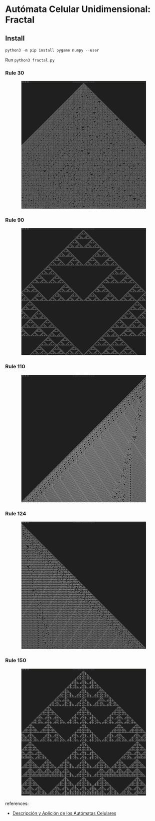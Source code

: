 # Autómata Celular Unidimensional: Fractal

## Install

```python
python3 -m pip install pygame numpy --user
```

Run `python3 fractal.py`

### Rule 30

<p align="center">
  <kbd>
    <img src="assets/30.png" title="all_exercise_2"  width="400px" height="auto">
  </kbd>
</p>

### Rule 90

<p align="center">
  <kbd>
    <img src="assets/90.png" title="all_exercise_2"  width="400px" height="auto">
  </kbd>
</p>

### Rule 110

<p align="center">
  <kbd>
    <img src="assets/110.png" title="all_exercise_2"  width="400px" height="auto">
  </kbd>
</p>

### Rule 124

<p align="center">
  <kbd>
    <img src="assets/124.png" title="all_exercise_2"  width="400px" height="auto">
  </kbd>
</p>

### Rule 150

<p align="center">
  <kbd>
    <img src="assets/150.png" title="all_exercise_2"  width="400px" height="auto">
  </kbd>
</p>

references:

- [Descripción y Aplición de los Autómatas Celulares](/docs/Arti_Ver_Inv_2011_DARG.pdf)

